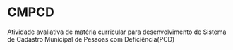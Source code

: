 # CMPCD
Atividade avaliativa de matéria curricular para desenvolvimento de Sistema de Cadastro Municipal de Pessoas com Deficiência(PCD)

